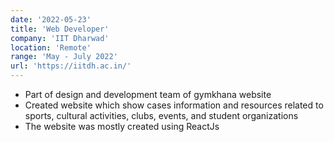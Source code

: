 ```yaml
---
date: '2022-05-23'
title: 'Web Developer'
company: 'IIT Dharwad'
location: 'Remote'
range: 'May - July 2022'
url: 'https://iitdh.ac.in/'
---
```


- Part of design and development team of gymkhana website
- Created website which show cases information and resources related to sports, cultural activities, clubs, events, and student organizations
- The website was mostly created using ReactJs

